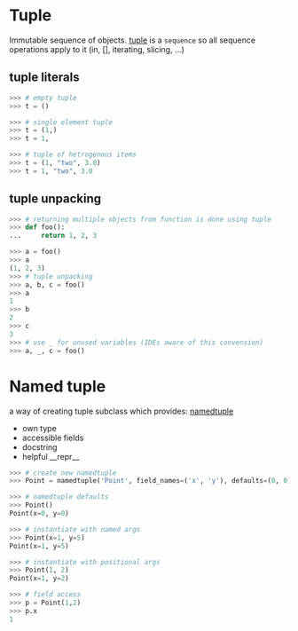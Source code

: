 # Tuple
Immutable sequence of objects.
[tuple](https://docs.python.org/3/library/stdtypes.html#tuple) is a `sequence` so all sequence operations apply to it (in, [], iterating, slicing, ...)
## tuple literals
```python
>>> # empty tuple
>>> t = ()

>>> # single element tuple
>>> t = (1,)
>>> t = 1,

>>> # tuple of hetrogenous items
>>> t = (1, "two", 3.0)
>>> t = 1, "two", 3.0
```
## tuple unpacking
```python
>>> # returning multiple objects from function is done using tuple
>>> def foo():
...     return 1, 2, 3

>>> a = foo()
>>> a
(1, 2, 3)
>>> # tuple unpacking
>>> a, b, c = foo()
>>> a
1
>>> b
2
>>> c
3
>>> # use _ for unused variables (IDEs aware of this convension)
>>> a, _, c = foo()
```
# Named tuple
a way of creating tuple subclass which provides:
[namedtuple](https://docs.python.org/3/library/collections.html#collections.namedtuple)
 - own type
 - accessible fields
 - docstring
 - helpful \_\_repr\_\_
 
 ```python
>>> # create new namedtuple
>>> Point = namedtuple('Point', field_names=('x', 'y'), defaults=(0, 0))

>>> # namedtuple defaults
>>> Point()
Point(x=0, y=0)

>>> # instantiate with named args
>>> Point(x=1, y=5)
Point(x=1, y=5)

>>> # instantiate with positional args
>>> Point(1, 2)
Point(x=1, y=2)

>>> # field access
>>> p = Point(1,2)
>>> p.x
1
 ```

<!--stackedit_data:
eyJoaXN0b3J5IjpbLTMyODIzNjM5NCwxMzg5Mzg5MDM5LC0xOT
E1NDk5MTYxLDEwMDcyNzk2NzldfQ==
-->